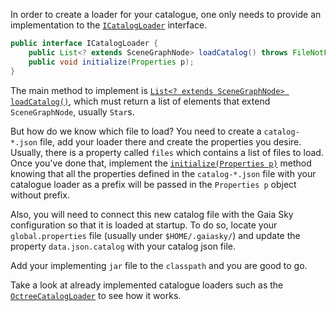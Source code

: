 In order to create a loader for your catalogue, one only needs to provide an implementation to the [`ICatalogLoader`](/ari-zah/gaiasandbox/blob/master/core/src/gaia/cu9/ari/gaiaorbit/data/stars/ICatalogLoader.java) interface.

``` java
public interface ICatalogLoader {
    public List<? extends SceneGraphNode> loadCatalog() throws FileNotFoundException;
    public void initialize(Properties p);
}
```
The main method to implement is [`List<? extends SceneGraphNode> loadCatalog()`](/ari-zah/gaiasandbox/blob/master/core/src/gaia/cu9/ari/gaiaorbit/data/stars/ICatalogLoader.java#L11), which must return a list of elements that extend `SceneGraphNode`, usually `Star`s.

But how do we know which file to load? You need to create a `catalog-*.json` file, add your loader there and create the properties you desire. Usually, there is a property called `files` which contains a list of files to load. Once you've done that, implement the [`initialize(Properties p)`](/ari-zah/gaiasandbox/blob/master/core/src/gaia/cu9/ari/gaiaorbit/data/stars/ICatalogLoader.java#L13) method knowing that all the properties defined in the `catalog-*.json` file with your catalogue loader as a prefix will be passed in the `Properties p` object without prefix.

Also, you will need to connect this new catalog file with the Gaia Sky configuration so that it is loaded at startup. To do so, locate your `global.properties` file (usually under `$HOME/.gaiasky/`) and update the property `data.json.catalog` with your catalog json file.

Add your implementing `jar` file to the `classpath` and you are good to go.

Take a look at already implemented catalogue loaders such as the [`OctreeCatalogLoader`](/ari-zah/gaiasandbox/blob/master/core/src/gaia/cu9/ari/gaiaorbit/data/stars/OctreeCatalogLoader.java) to see how it works.
